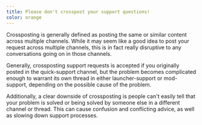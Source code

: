 ```yaml
---
title: Please don't crosspost your support questions!
color: orange
---
```


Crossposting is generally defined as posting the same or similar content across multiple channels. While it may seem like a good idea to post your request across multiple channels, this is in fact really disruptive to any conversations going on in those channels.

Generally, crossposting support requests is accepted if you originally posted in the quick-support channel, but the problem becomes complicated enough to warrant its own thread in either launcher-support or mod-support, depending on the possible cause of the problem.

Additionally, a clear downside of crossposting is people can't easily tell that your problem is solved or being solved by someone else in a different channel or thread. This can cause confusion and conflicting advice, as well as slowing down support processes.
